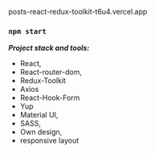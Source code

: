 posts-react-redux-toolkit-t6u4.vercel.app

### `npm start`

***Project stack and tools:***

 - React, 
 - React-router-dom, 
 - Redux-Toolkit
 - Axios
 - React-Hook-Form
 - Yup
 - Material UI, 
 - SASS, 
 - Own design, 
 - responsive layout
